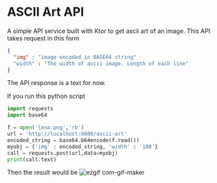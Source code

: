 # ASCII Art API

A simple API service built with Ktor to get ascii art of an image. This API takes request in this form

```json
{
  "img" : "image encoded in BASE64 string"
  "width" : "The width of ascii image. Length of each line"
}
```
The API response is a text for now.

If you run this python script

```python
import requests
import base64

f = open('lena.png','rb')
url = 'http://localhost:8080/ascii-art'
encoded_string = base64.b64encode(f.read())
myobj = {'img' : encoded_string, 'width' : '100'}
call = requests.post(url,data=myobj)
print(call.text)
```

Then the result would be
![ezgif com-gif-maker](https://user-images.githubusercontent.com/31564734/126866414-a48ebfa9-0128-449b-b106-8cc70d5c8dee.gif)

